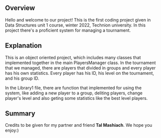 
## Overview

Hello and welcome to our project!
This is the first coding project given in Data Structures unit 1 course, winter 2022, Technion university.
In this project there's a proficient system for managing a tournament.


## Explanation
This is an object oriented project, which includes many classes that implemented together in the main PlayersManager class.
In the tournament that we managed, there are players that divided in groups and every player has his own statistics.
Every player has his ID, his level on the tournament, and his group ID.

In the Library1 file, there are function that implemented for using the system, like adding a new player to a group, deliting players, change player's level and also geting some statistics like the best level players.


## Summary
Credits to be given for my partner and friend **Tal Mashiach**.
We hope you enjoy:)
